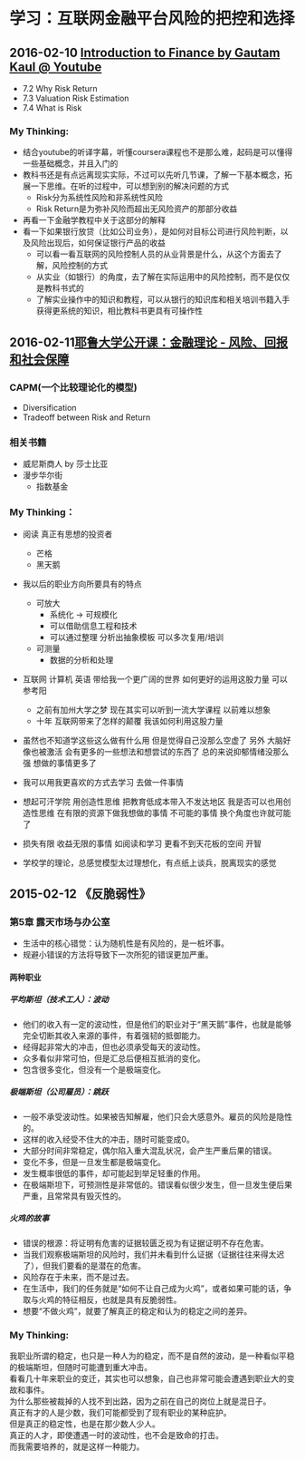 # 学习：互联网金融平台风险的把控和选择

## 2016-02-10 [Introduction to Finance by Gautam Kaul @ Youtube](https://www.youtube.com/watch?v=ygi_VUbMCNs&index=56&list=PL8EJ1cMXXl8uDICuwbqH5pTXNeCUJmpSt)
- 7.2 Why Risk Return
- 7.3 Valuation Risk Estimation
- 7.4 What is Risk

### My Thinking:
- 结合youtube的听译字幕，听懂coursera课程也不是那么难，起码是可以懂得一些基础概念，并且入门的
- 教科书还是有点远离现实实际，不过可以先听几节课，了解一下基本概念，拓展一下思维。在听的过程中，可以想到别的解决问题的方式
	- Risk分为系统性风险和非系统性风险
	- Risk Return是为弥补风险而超出无风险资产的那部分收益
- 再看一下金融学教程中关于这部分的解释
- 看一下如果银行放贷（比如公司业务），是如何对目标公司进行风险判断，以及风险出现后，如何保证银行产品的收益
	- 可以看一看互联网的风险控制人员的从业背景是什么，从这个方面去了解，风险控制的方式
	- 从实业（如银行）的角度，去了解在实际运用中的风险控制，而不是仅仅是教科书式的
	- 了解实业操作中的知识和教程，可以从银行的知识库和相关培训书籍入手获得更系统的知识，相比教科书更具有可操作性
	

## 2016-02-11[耶鲁大学公开课：金融理论 - 风险、回报和社会保障](http://open.163.com/movie/2009/9/N/U/M71QJQ2MQ_M71QL3FNU.html)

### CAPM(一个比较理论化的模型)
- Diversification
- Tradeoff between Risk and Return

### 相关书籍
- 威尼斯商人 by 莎士比亚 
- 漫步华尔街 
	- 指数基金

### My Thinking：
- 阅读 真正有思想的投资者
	- 芒格
	- 黑天鹅
- 我以后的职业方向所要具有的特点
	- 可放大
		- 系统化 -> 可规模化  
		- 可以借助信息工程和技术
		- 可以通过整理 分析出抽象模板 可以多次复用/培训
	- 可测量
		- 数据的分析和处理

- 互联网 计算机 英语 带给我一个更广阔的世界 如何更好的运用这股力量 可以参考阳
	- 之前有加州大学之梦 现在其实可以听到一流大学课程 以前难以想象
	- 十年 互联网带来了怎样的颠覆 我该如何利用这股力量
- 虽然也不知道学这些这么做有什么用 但是觉得自己没那么空虚了 另外 大脑好像也被激活 会有更多的一些想法和想尝试的东西了 总的来说抑郁情绪没那么强 想做的事情更多了
- 我可以用我更喜欢的方式去学习 去做一件事情
- 想起可汗学院 用创造性思维 把教育低成本带入不发达地区 我是否可以也用创造性思维 在有限的资源下做我想做的事情 不可能的事情 换个角度也许就可能了
- 损失有限 收益无限的事情 如阅读和学习 更看不到天花板的空间 开智
- 学校学的理论，总感觉模型太过理想化，有点纸上谈兵，脱离现实的感觉

## 2015-02-12 《反脆弱性》
### 第5章 露天市场与办公室
- 生活中的核心错觉：认为随机性是有风险的，是一桩坏事。
- 规避小错误的方法将导致下一次所犯的错误更加严重。

#### 两种职业
##### 平均斯坦（技术工人）：波动
- 他们的收入有一定的波动性，但是他们的职业对于“黑天鹅”事件，也就是能够完全切断其收入来源的事件，有着强韧的抵御能力。
- 经得起非常大的冲击，但也必须承受每天的波动性。
- 众多看似非常可怕，但是汇总后便相互抵消的变化。
- 包含很多变化，但没有一个是极端变化。

##### 极端斯坦（公司雇员）：跳跃
- 一般不承受波动性。如果被告知解雇，他们只会大感意外。雇员的风险是隐性的。
- 这样的收入经受不住大的冲击，随时可能变成0。
- 大部分时间非常稳定，偶尔陷入重大混乱状况，会产生严重后果的错误。
- 变化不多，但是一旦发生都是极端变化。
- 发生概率很低的事件，却可能起到举足轻重的作用。
- 在极端斯坦下，可预测性是非常低的。错误看似很少发生，但一旦发生便后果严重，且常常具有毁灭性的。

##### 火鸡的故事
- 错误的根源：将证明有危害的证据较匮乏视为有证据证明不存在危害。
- 当我们观察极端斯坦的风险时，我们并未看到什么证据（证据往往来得太迟了），但我们要看的是潜在的危害。
- 风险存在于未来，而不是过去。
- 在生活中，我们的任务就是“如何不让自己成为火鸡”，或者如果可能的话，争取与火鸡的特征相反，也就是具有反脆弱性。
- 想要“不做火鸡”，就要了解真正的稳定和认为的稳定之间的差异。

### My Thinking:
我职业所谓的稳定，也只是一种人为的稳定，而不是自然的波动，是一种看似平稳的极端斯坦，但随时可能遭到重大冲击。   
看看几十年来职业的变迁，其实也可以想象，自己也非常可能会遭遇到职业大的变故和事件。  
为什么那些被裁掉的人找不到出路，因为之前在自己的岗位上就是混日子。  
真正有才的人是少数，我们可能都受到了现有职业的某种庇护。  
但是真正的稳定性，也是在那少数人少人。  
真正的人才，即使遭遇一时的波动性，也不会是致命的打击。  
而我需要培养的，就是这样一种能力。